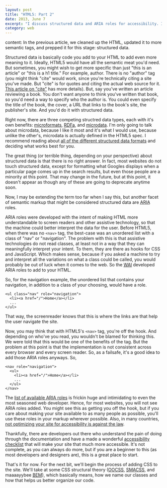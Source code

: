 ```yaml
---
layout: post
title: "HTML5: Part 2"
date: 2013, June 7
excerpt: "I discuss structured data and ARIA roles for accessibility. It's easier than you think!"
category: web
---
```

content:
In the previous article, we cleaned up the HTML, updated it to more semantic tags, and prepped it for this stage: structured data.

Structured data is basically code you add to your HTML to add even more meaning to it. Ideally, HTML5 would have all the semantic meat you'd need. But sometimes, you might wish to get more specific than just "this is an article" or "this is a h1 title." For example, author. There is no "author" tag (you might think "cite" would work, since you're technically citing a site you've made. But "cite" is for quotes and citing the actual web source for it. [This article on "cite"](http://html5doctor.com/blockquote-q-cite/) has more details). But, say you've written an article reviewing a book. You don't want anyone to think you've written that book, so you'd need a way to specify who the author is. You could even specify the title of the book, the cover, a URL that links to the book's site, the publisher's site. And you'd do it with structured data.

Right now, there are three competing structred data types, each with it's own benefits: [microformats](http://microformats.org/), [<abbr title="Resource Description Framework in Attributes">RDFa</abbr>](http://www.w3.org/TR/xhtml-rdfa-primer/), and [microdata](http://dev.w3.org/html5/md/). I'm only going to talk about microdata, because I like it most and it's what I would use, because unlike the other's, microdata is actually defined in the HTML5 spec. I recommend reading about [all of the different structured data formats](https://developers.google.com/custom-search/docs/structured_data) and deciding what works best for you.

The great thing (or terrible thing, depending on your perspective) about structured data is that there is no right answer. In fact, most websites do not touch structured data, except for formatting what Googles displays when a particular page comes up in the search results, but even those people are a minority at this point. That may change in the future, but at this point, it doesn't appear as though any of these are going to deprecate anytime soon.

Now, I may be extending the term too far when I say this, but another facet of semantic markup that might be considered structured data are <abbr title="Accessible Rich Internet Applications">ARIA</abbr> roles.

ARIA roles were developed with the intent of making HTML more understandable to screen readers and other assistive technology, so that the machine could better interpret the data for the user. Before HTML5, when there was no `<nav>` tag, the best-case was an unordered list with a class of "nav" or "navigation". The problem with this is that assistive technologies do not read classes, at least not in a way that they can meaningfully interpret your intent. To them, they are there as hooks for CSS and JavaScript. Which makes sense, because if you asked a machine to try and interpret all the variations on what a class could be called, you would probably be out of luck when it comes to the web. So the [<abbr title="Web Accessibility Initiative">WAI</abbr>](http://www.w3.org/WAI/) developed ARIA roles to add to your HTML.

So, for the navigation example, the unordered list that contains your navigation, in addition to a class of your choosing, would have a role.

    <ul class="nav" role="navigation">
      <li><a href="/">Home</a></li>
      ...
    </ul>

That way, the screenreader knows that this is where the links are that help the user navigate the site.

Now, you may think that with HTML5's `<nav>` tag, you're off the hook. And depending on who've you read, you wouldn't be blamed for thinking this. We were told that this would be one of the benefits of the tag. But the problem at this point is that the implementation is not consistent across every browser and every screen reader. So, as a failsafe, it's a good idea to add those ARIA roles anyways. So, 

    <nav role="navigation">
      <ul>
        <li><a href="/">Home</a></li>
        ...
      </ul>
    </nav>

The [list of available ARIA roles](http://www.w3.org/TR/wai-aria/) is frickin huge and intimidating to even the most seasoned web developer. Hence, for most websites, you will not see ARIA roles added. You might see this as getting you off the hook, but if you care about making your site available to as many people as possible, you'll use these roles in your markup wherever possible. Also, in many countries, [not optimizing your site for accessibility is against the law](http://www.w3.org/WAI/Policy/).

Thankfully, there are developers out there who understand the pain of doing through the documentation and have a made a wonderful [accessibility checklist](http://a11yproject.com/checklist.html) that will make your site that much more accessible. It's not complete, as you can always do more, but if you are a beginner to this (as most developers and designers are), this is a great place to start.

That's it for now. For the next bit, we'll begin the process of adding CSS to the site. We'll take at some CSS structural theory ([OOCSS](https://github.com/stubbornella/oocss/wiki), [SMACSS](http://smacss.com/), and maaaayybee [<abbr title="Block, Element, Modifier">BEM</abbr>](http://bem.info/)), which basically means, how we name our classes and how that helps us better organize our code.